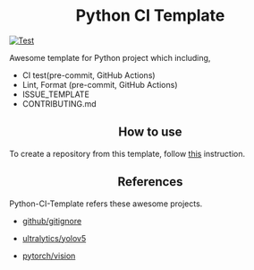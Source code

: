 # <div align="center">Python CI Template</div>
[![Test](https://github.com/ozora-ogino/LCNN/actions/workflows/test.yaml/badge.svg)](https://github.com/ozora-ogino/python-ci-template/actions/workflows/ci-test.yaml)

Awesome template for Python project which including,

- CI test(pre-commit, GitHub Actions)
- Lint, Format (pre-commit, GitHub Actions)
- ISSUE_TEMPLATE
- CONTRIBUTING.md

## <div align="center">How to use</div>

To create a repository from this template, follow [this](https://docs.github.com/en/repositories/creating-and-managing-repositories/creating-a-repository-from-a-template) instruction.


## <div align="center">References</div>

Python-CI-Template refers these awesome projects.

 - [github/gitignore](https://github.com/github/gitignore)

 - [ultralytics/yolov5](https://github.com/ultralytics/yolov5)

 - [pytorch/vision](https://github.com/pytorch/vision)
